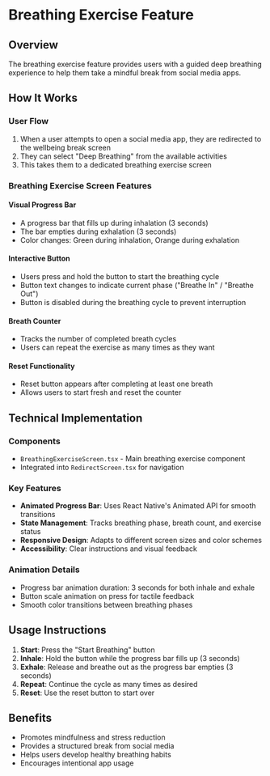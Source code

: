 # Breathing Exercise Feature

## Overview
The breathing exercise feature provides users with a guided deep breathing experience to help them take a mindful break from social media apps.

## How It Works

### User Flow
1. When a user attempts to open a social media app, they are redirected to the wellbeing break screen
2. They can select "Deep Breathing" from the available activities
3. This takes them to a dedicated breathing exercise screen

### Breathing Exercise Screen Features

#### Visual Progress Bar
- A progress bar that fills up during inhalation (3 seconds)
- The bar empties during exhalation (3 seconds)
- Color changes: Green during inhalation, Orange during exhalation

#### Interactive Button
- Users press and hold the button to start the breathing cycle
- Button text changes to indicate current phase ("Breathe In" / "Breathe Out")
- Button is disabled during the breathing cycle to prevent interruption

#### Breath Counter
- Tracks the number of completed breath cycles
- Users can repeat the exercise as many times as they want

#### Reset Functionality
- Reset button appears after completing at least one breath
- Allows users to start fresh and reset the counter

## Technical Implementation

### Components
- `BreathingExerciseScreen.tsx` - Main breathing exercise component
- Integrated into `RedirectScreen.tsx` for navigation

### Key Features
- **Animated Progress Bar**: Uses React Native's Animated API for smooth transitions
- **State Management**: Tracks breathing phase, breath count, and exercise status
- **Responsive Design**: Adapts to different screen sizes and color schemes
- **Accessibility**: Clear instructions and visual feedback

### Animation Details
- Progress bar animation duration: 3 seconds for both inhale and exhale
- Button scale animation on press for tactile feedback
- Smooth color transitions between breathing phases

## Usage Instructions

1. **Start**: Press the "Start Breathing" button
2. **Inhale**: Hold the button while the progress bar fills up (3 seconds)
3. **Exhale**: Release and breathe out as the progress bar empties (3 seconds)
4. **Repeat**: Continue the cycle as many times as desired
5. **Reset**: Use the reset button to start over

## Benefits
- Promotes mindfulness and stress reduction
- Provides a structured break from social media
- Helps users develop healthy breathing habits
- Encourages intentional app usage 